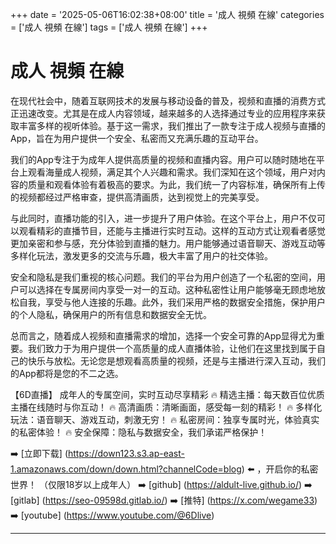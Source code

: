 +++
date = '2025-05-06T16:02:38+08:00'
title = '成人 視頻 在線'
categories = ['成人 視頻 在線']
tags = ['成人 視頻 在線']
+++

# 成人 視頻 在線

在现代社会中，随着互联网技术的发展与移动设备的普及，视频和直播的消费方式正迅速改变。尤其是在成人内容领域，越来越多的人选择通过专业的应用程序来获取丰富多样的视听体验。基于这一需求，我们推出了一款专注于成人视频与直播的App，旨在为用户提供一个安全、私密而又充满乐趣的互动平台。

我们的App专注于为成年人提供高质量的视频和直播内容。用户可以随时随地在平台上观看海量成人视频，满足其个人兴趣和需求。我们深知在这个领域，用户对内容的质量和观看体验有着极高的要求。为此，我们统一了内容标准，确保所有上传的视频都经过严格审查，提供高清画质，达到视觉上的完美享受。

与此同时，直播功能的引入，进一步提升了用户体验。在这个平台上，用户不仅可以观看精彩的直播节目，还能与主播进行实时互动。这样的互动方式让观看者感觉更加亲密和参与感，充分体验到直播的魅力。用户能够通过语音聊天、游戏互动等多样化玩法，激发更多的交流与乐趣，极大丰富了用户的社交体验。

安全和隐私是我们重视的核心问题。我们的平台为用户创造了一个私密的空间，用户可以选择在专属房间内享受一对一的互动。这种私密性让用户能够毫无顾虑地放松自我，享受与他人连接的乐趣。此外，我们采用严格的数据安全措施，保护用户的个人隐私，确保用户的所有信息和数据安全无忧。

总而言之，随着成人视频和直播需求的增加，选择一个安全可靠的App显得尤为重要。我们致力于为用户提供一个高质量的成人直播体验，让他们在这里找到属于自己的快乐与放松。无论您是想观看高质量的视频，还是与主播进行深入互动，我们的App都将是您的不二之选。

【6D直播】
成年人的专属空间，实时互动尽享精彩
🔥 精选主播：每天数百位优质主播在线随时与你互动！
🔥 高清画质：清晰画面，感受每一刻的精彩！
🔥 多样化玩法：语音聊天、游戏互动，刺激无穷！
🔥 私密房间：独享专属时光，体验真实的私密体验！
🔥 安全保障：隐私与数据安全，我们承诺严格保护！

➡️ [立即下载] (https://down123.s3.ap-east-1.amazonaws.com/down/down.html?channelCode=blog) ⬅️ ，开启你的私密世界！ 
（仅限18岁以上成年人）
➡️ [github] (https://aldult-live.github.io/)
➡️ [gitlab] (https://seo-09598d.gitlab.io/)
➡️ [推特] (https://x.com/wegame33)
➡️ [youtube] (https://www.youtube.com/@6Dlive)

---
